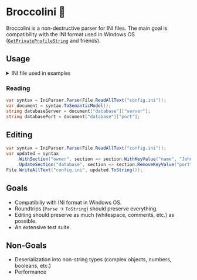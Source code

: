 # Broccolini 🥦
Broccolini is a non-destructive parser for INI files.
The main goal is compatibility with the INI format used in Windows OS ([`GetPrivateProfileString`] and friends).

## Usage

<details>
<summary>INI file used in examples</summary>

```ini
[database]
server = 192.0.2.62
port = 1234
```

</details>

### Reading
```cs
var syntax = IniParser.Parse(File.ReadAllText("config.ini"));
var document = syntax.ToSemanticModel();
string databaseServer = document["database"]["server"];
string databasePort = document["database"]["port"];
```

## Editing
```cs
var syntax = IniParser.Parse(File.ReadAllText("config.ini"));
var updated = syntax
    .WithSection("owner", section => section.WithKeyValue("name", "John Doe"))
    .UpdateSection("database", section => section.RemoveKeyValue("port"));
File.WriteAllText("config.ini", updated.ToString());
```

## Goals
* Compatibiliy with INI format in Windows OS.
* Roundtrips (`Parse` -> `ToString`) should preserve everything.
* Editing should preserve as much (whitespace, comments, etc.) as possible.
* An extensive test suite.

## Non-Goals
* Deserialization into non-string types (complex objects, numbers, booleans, etc.)
* Performance


[`GetPrivateProfileString`]: https://docs.microsoft.com/en-us/windows/win32/api/winbase/nf-winbase-getprivateprofilestring
